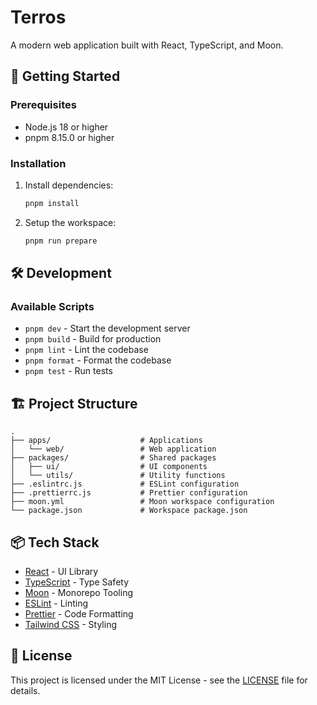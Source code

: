 # Terros

A modern web application built with React, TypeScript, and Moon.

## 🚀 Getting Started

### Prerequisites

- Node.js 18 or higher
- pnpm 8.15.0 or higher

### Installation

1. Install dependencies:

   ```bash
   pnpm install
   ```

2. Setup the workspace:

   ```bash
   pnpm run prepare
   ```

## 🛠 Development

### Available Scripts

- `pnpm dev` - Start the development server
- `pnpm build` - Build for production
- `pnpm lint` - Lint the codebase
- `pnpm format` - Format the codebase
- `pnpm test` - Run tests

## 🏗 Project Structure

```
.
├── apps/                    # Applications
│   └── web/                 # Web application
├── packages/                # Shared packages
│   ├── ui/                  # UI components
│   └── utils/               # Utility functions
├── .eslintrc.js             # ESLint configuration
├── .prettierrc.js           # Prettier configuration
├── moon.yml                 # Moon workspace configuration
└── package.json             # Workspace package.json
```

## 📦 Tech Stack

- [React](https://reactjs.org/) - UI Library
- [TypeScript](https://www.typescriptlang.org/) - Type Safety
- [Moon](https://moonrepo.dev/) - Monorepo Tooling
- [ESLint](https://eslint.org/) - Linting
- [Prettier](https://prettier.io/) - Code Formatting
- [Tailwind CSS](https://tailwindcss.com/) - Styling

## 📝 License

This project is licensed under the MIT License - see the [LICENSE](LICENSE) file for details.
